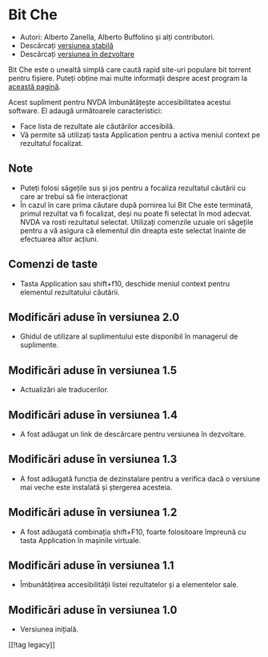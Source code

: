 # Bit Che #
*   Autori: Alberto Zanella, Alberto Buffolino și alți contributori.
*   Descărcați [versiunea stabilă][1]
*   Descărcați [versiunea în dezvoltare][3]

Bit Che este o unealtă simplă care caută rapid site-uri populare bit torrent
pentru fișiere. Puteți obține mai multe informații despre acest program la
[această pagină][2].

Acest supliment pentru NVDA îmbunătățește accesibilitatea acestui
software. El adaugă următoarele caracteristici:

*   Face lista de rezultate ale căutărilor accesibilă.
*   Vă permite să utilizați tasta Application pentru a activa meniul context
    pe rezultatul focalizat.


## Note ##
*   Puteți folosi săgețile sus și jos pentru a focaliza rezultatul căutării
    cu care ar trebui să fie interacționat 
*   În cazul în care prima căutare după pornirea lui Bit Che este terminată,
    primul rezultat va fi focalizat, deși nu poate fi selectat în mod
    adecvat. NVDA va rosti rezultatul selectat. Utilizați comenzile uzuale
    ori săgețile pentru a vă asigura că elementul din dreapta este selectat
    înainte de efectuarea altor acțiuni.


## Comenzi de taste ##
*   Tasta Application sau shift+f10, deschide meniul context pentru
    elementul rezultatului căutării.


## Modificări aduse în versiunea 2.0 ##
*   Ghidul de utilizare al suplimentului este disponibil în managerul de
    suplimente.

## Modificări aduse în versiunea 1.5 ##
*   Actualizări ale traducerilor.

## Modificări aduse în versiunea 1.4 ##
*   A fost adăugat un link de descărcare pentru versiunea în dezvoltare.

## Modificări aduse în versiunea 1.3 ##
*   A fost adăugată funcția de dezinstalare pentru a verifica dacă o
    versiune mai veche este instalată și ștergerea acesteia.

## Modificări aduse în versiunea 1.2 ##
*   A fost adăugată combinația shift+F10, foarte folositoare împreună cu
    tasta Application în mașinile virtuale.

## Modificări aduse în versiunea 1.1 ##
*   Îmbunătățirea accesibilității listei rezultatelor și a elementelor sale.

## Modificări aduse în versiunea 1.0 ##
*   Versiunea inițială.

[[!tag legacy]]

[1]: https://addons.nvda-project.org/files/get.php?file=bc

[2]: https://www.convivea.com

[3]: https://addons.nvda-project.org/files/get.php?file=bc-dev
